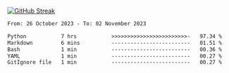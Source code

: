 [![GitHub Streak](https://streak-stats.demolab.com?user=renren-017&theme=sea&hide_border=true&background=DD272700)](https://git.io/streak-stats)

<!--START_SECTION:waka-->

```txt
From: 26 October 2023 - To: 02 November 2023

Python           7 hrs           >>>>>>>>>>>>>>>>>>>>>>>>-   97.34 %
Markdown         6 mins          -------------------------   01.51 %
Bash             1 min           -------------------------   00.36 %
YAML             1 min           -------------------------   00.27 %
GitIgnore file   1 min           -------------------------   00.27 %
```

<!--END_SECTION:waka-->
